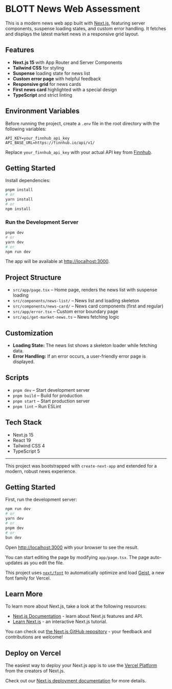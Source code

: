 # BLOTT News Web Assessment

This is a modern news web app built with [Next.js](https://nextjs.org), featuring server components, suspense loading states, and custom error handling. It fetches and displays the latest market news in a responsive grid layout.

## Features

- **Next.js 15** with App Router and Server Components
- **Tailwind CSS** for styling
- **Suspense** loading state for news list
- **Custom error page** with helpful feedback
- **Responsive grid** for news cards
- **First news card** highlighted with a special design
- **TypeScript** and strict linting

## Environment Variables

Before running the project, create a `.env` file in the root directory with the following variables:

```env
API_KEY=your_finnhub_api_key
API_BASE_URL=https://finnhub.io/api/v1/
```

Replace `your_finnhub_api_key` with your actual API key from [Finnhub](https://finnhub.io/).

## Getting Started

Install dependencies:

```bash
pnpm install
# or
yarn install
# or
npm install
```

### Run the Development Server

```bash
pnpm dev
# or
yarn dev
# or
npm run dev
```

The app will be available at [http://localhost:3000](http://localhost:3000).

## Project Structure

- `src/app/page.tsx` – Home page, renders the news list with suspense loading
- `src/components/news-list/` – News list and loading skeleton
- `src/components/news-card/` – News card components (first and regular)
- `src/app/error.tsx` – Custom error boundary page
- `src/api/get-market-news.ts` – News fetching logic

## Customization

- **Loading State:** The news list shows a skeleton loader while fetching data.
- **Error Handling:** If an error occurs, a user-friendly error page is displayed.

## Scripts

- `pnpm dev` – Start development server
- `pnpm build` – Build for production
- `pnpm start` – Start production server
- `pnpm lint` – Run ESLint

## Tech Stack

- Next.js 15
- React 19
- Tailwind CSS 4
- TypeScript 5

---

This project was bootstrapped with `create-next-app` and extended for a modern, robust news experience.

## Getting Started

First, run the development server:

```bash
npm run dev
# or
yarn dev
# or
pnpm dev
# or
bun dev
```

Open [http://localhost:3000](http://localhost:3000) with your browser to see the result.

You can start editing the page by modifying `app/page.tsx`. The page auto-updates as you edit the file.

This project uses [`next/font`](https://nextjs.org/docs/app/building-your-application/optimizing/fonts) to automatically optimize and load [Geist](https://vercel.com/font), a new font family for Vercel.

## Learn More

To learn more about Next.js, take a look at the following resources:

- [Next.js Documentation](https://nextjs.org/docs) - learn about Next.js features and API.
- [Learn Next.js](https://nextjs.org/learn) - an interactive Next.js tutorial.

You can check out [the Next.js GitHub repository](https://github.com/vercel/next.js) - your feedback and contributions are welcome!

## Deploy on Vercel

The easiest way to deploy your Next.js app is to use the [Vercel Platform](https://vercel.com/new?utm_medium=default-template&filter=next.js&utm_source=create-next-app&utm_campaign=create-next-app-readme) from the creators of Next.js.

Check out our [Next.js deployment documentation](https://nextjs.org/docs/app/building-your-application/deploying) for more details.
